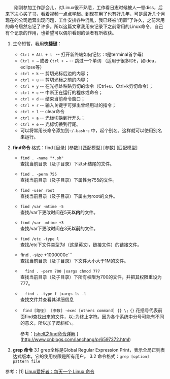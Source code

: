 &#8194;&#8194;&#8194;&#8194;刚刚参加工作那会儿，对Linux很不熟悉，工作看日志时候被人一顿diss，后来下决心买了书，看着视频一点点学起。到现在用了也有好几年，可是最近几个月现在的公司运营出现问题，工作安排各种混乱，我已经被“闲置”了许久，之前常用的命令居然忘记了许多。所以这篇文章我用来记录下之前常用的Linux命令，自己有个记录的作用，也希望可以偶尔看到的读者有所收获。

1. 生命短暂，我用**快捷键**：
    - ```Ctrl + Alt + t ``` -- 打开新终端如何记忆：t是terminal首字母）
    - ```Ctrl + →``` 或者 ```Ctrl + ←``` -- 跳过一个单词 （适用于很多IDE，如idea，eclipse等）
    - ```ctrl + k``` -- 剪切光标后边的内容；
    - ```ctrl + u``` -- 剪切光标之前的内容；
    - ```ctrl + y``` -- 在光标处粘贴剪切的命令（Ctrl+u、Ctrl+k剪切命令）；
    - ```ctrl + c``` -- 中断正在运行的程序或命令；
    - ```ctrl + d``` -- 结束当前命令窗口；
    - ```ctrl + r``` -- 输入关键字可弹出曾经用过的指令；
    - ```ctrl + l``` -- clear命令
    - ```ctrl + a``` -- 光标切换到行开头；
    - ```ctrl + e``` -- 光标切换到行尾。
    - 可以将常用长命令添加到```~/.bashrc``` 中，起个别名。这样就可以使用别名来运行。

2. **find命令**
格式：find [目录] [参数] [匹配模型] [参数] [匹配模型]  
    - ```find . -name "*.sh"```           
    查找当前目录（及子目录）下以sh结尾的文件。
    - ```find . -perm 755```           
查找当前目录（及子目录）下属性为755的文件。
    - ```find -user root```                  
    查找当前目录（及子目录）下属主为root的文件。
    - ```find /var -mtime -5```           
     查找/var下更改时间在5天**以内**的文件。
    - ```find /var -mtime +3```          
     查找/var下更改时间在3天**以前**的文件。
    - ```find /etc -type l```                
     查找/etc下文件类型为l（这是英文l，链接文件）的链接文件。
    - find . -size +1000000c```    
      查找当前目录（及子目录）下文件大小大于1M的文件。
    - ```  find . -perm 700 |xargs chmod 777```           
      查找当前目录（及子目录）下所有权限为700的文件，并把其权限重设为777。
    - ```  find . -type f |xargs ls -l```  
      查找文件并查看其详细信息
    - ``` find [路径]  [参数] -exec [others command] {} \;```
      ```{}``` 花括号代表前面find查找出来的文件，以```;```为终止字符。因为各个系统中分号可能有不同的意义，所以加了反斜杠```\```。  

		参考：[[shell之find命令详解](https://www.cnblogs.com/lanchang/p/6597372.html)
](http://www.cnblogs.com/lanchang/p/6597372.html)

3. **grep 命令**
3.1 grep全称是Global Regular Expression Print，表示全局正则表达式版本，它的使用权限是所有用户。
3.2 命令格式：```grep [option] pattern file```





参考：[1] [Linux爱好者：每天一个 Linux 命令](https://mp.weixin.qq.com/s/G3Los9__bmhwBy-1L8glXA)
&#8194;&#8194;&#8194;&#8194;&#8194;&#8194;